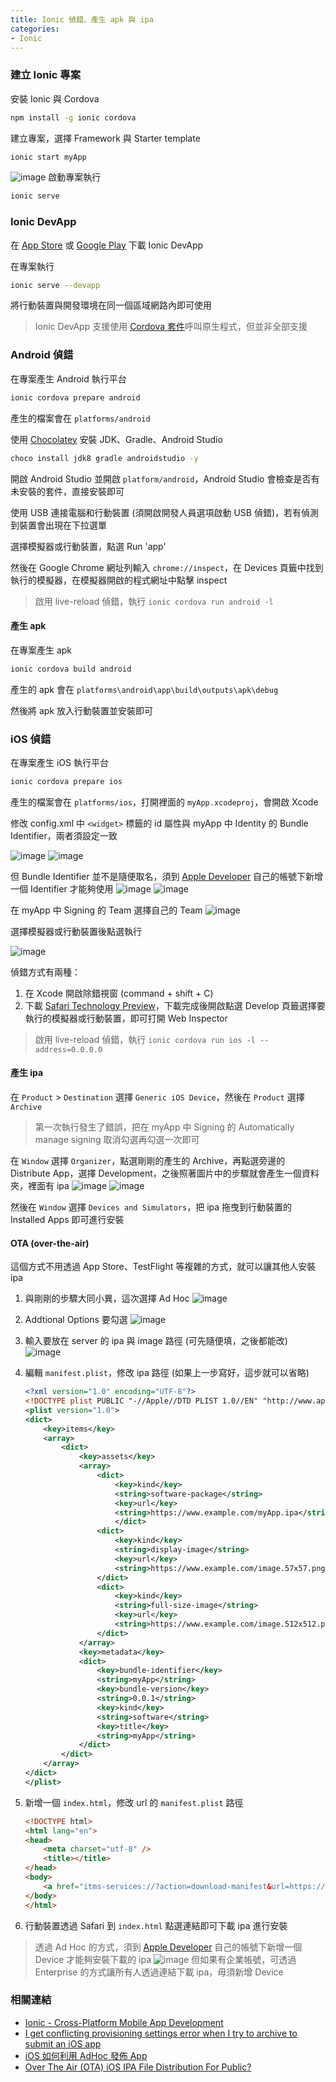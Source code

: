 ```yaml
---
title: Ionic 偵錯、產生 apk 與 ipa
categories:
- Ionic 
---
```

### 建立 Ionic 專案

安裝 Ionic 與 Cordova

```bash
npm install -g ionic cordova
```

建立專案，選擇 Framework 與 Starter template

```bash
ionic start myApp
```

![image](https://user-images.githubusercontent.com/46283957/149250024-3f7e95b2-f114-46c9-83f8-a2d858e56f5c.png)
啟動專案執行

```bash
ionic serve
```

### Ionic DevApp

在 [App Store](https://itunes.apple.com/us/app/ionic-devapp/id1233447133?ls=1&mt=8) 或 [Google Play](https://play.google.com/store/apps/details?id=io.ionic.devapp&hl=en) 下載 Ionic DevApp

在專案執行

```bash
ionic serve --devapp
```

將行動裝置與開發環境在同一個區域網路內即可使用

> Ionic DevApp 支援使用 [Cordova 套件](https://ionicframework.com/docs/appflow/devapp/#native-cordova-plugin-support)呼叫原生程式，但並非全部支援

### Android 偵錯

在專案產生 Android 執行平台

```bash
ionic cordova prepare android
```

產生的檔案會在 `platforms/android`

使用 [Chocolatey](https://chocolatey.org/) 安裝 JDK、Gradle、Android Studio

```bash
choco install jdk8 gradle androidstudio -y
```

開啟 Android Studio 並開啟 `platform/android`，Android Studio 會檢查是否有未安裝的套件，直接安裝即可

使用 USB 連接電腦和行動裝置 (須開啟開發人員選項啟動 USB 偵錯)，若有偵測到裝置會出現在下拉選單

選擇模擬器或行動裝置，點選 Run 'app'

然後在 Google Chrome 網址列輸入 `chrome://inspect`，在 Devices 頁籤中找到執行的模擬器，在模擬器開啟的程式網址中點擊 inspect

> 啟用 live-reload 偵錯，執行 `ionic cordova run android -l`

#### 產生 apk

在專案產生 apk

```bash
ionic cordova build android
```

產生的 apk 會在 `platforms\android\app\build\outputs\apk\debug`

然後將 apk 放入行動裝置並安裝即可

### iOS 偵錯

在專案產生 iOS 執行平台

```bash
ionic cordova prepare ios
```

產生的檔案會在 `platforms/ios`，打開裡面的 `myApp.xcodeproj`，會開啟 Xcode

修改 config.xml 中 `<widget>` 標籤的 id 屬性與 myApp 中 Identity 的 Bundle Identifier，兩者須設定一致

![image](https://user-images.githubusercontent.com/46283957/149250158-08596b4f-2374-4c83-ad3c-14f8bc148c97.png)
![image](https://user-images.githubusercontent.com/46283957/149250213-48e17da5-b3b1-4ae1-af52-d184c2d9da58.png)

但 Bundle Identifier 並不是隨便取名，須到 [Apple Developer](https://developer.apple.com/) 自己的帳號下新增一個 Identifier 才能夠使用
![image](https://user-images.githubusercontent.com/46283957/149250258-23b5d73b-b751-446c-818d-a3f840af68fd.png)
![image](https://user-images.githubusercontent.com/46283957/149250316-855fb1ab-5214-4352-99ab-e629fc3594c5.png)

在 myApp 中 Signing 的 Team 選擇自己的 Team
![image](https://user-images.githubusercontent.com/46283957/149250365-2de16c38-f9df-4964-8078-dc07dc6b381c.png)

選擇模擬器或行動裝置後點選執行

![image](https://user-images.githubusercontent.com/46283957/149250412-48ffa0fc-5d0e-445b-92ba-0d89508ed81c.png)

偵錯方式有兩種：

1. 在 Xcode 開啟除錯視窗 (command + shift + C)
2. 下載 [Safari Technology Preview](https://developer.apple.com/safari/technology-preview/)，下載完成後開啟點選 Develop 頁籤選擇要執行的模擬器或行動裝置，即可打開 Web Inspector

> 啟用 live-reload 偵錯，執行 `ionic cordova run ios -l --address=0.0.0.0`

#### 產生 ipa

在 `Product` > `Destination` 選擇 `Generic iOS Device`，然後在 `Product` 選擇 `Archive`
> 第一次執行發生了錯誤，把在 myApp 中 Signing 的 Automatically manage signing 取消勾選再勾選一次即可

在 `Window` 選擇 `Organizer`，點選剛剛的產生的 Archive，再點選旁邊的 Distribute App，選擇 Development，之後照著圖片中的步驟就會產生一個資料夾，裡面有 ipa
![image](https://user-images.githubusercontent.com/46283957/149250460-ad54d943-c6d2-442b-a60d-d921259078a6.png)
![image](https://user-images.githubusercontent.com/46283957/149250480-9dcc3bdd-43c5-4367-8584-988d449bc36f.png)

然後在 `Window` 選擇 `Devices and Simulators`，把 ipa 拖曳到行動裝置的 Installed Apps 即可進行安裝

#### OTA (over-the-air)

這個方式不用透過 App Store、TestFlight 等複雜的方式，就可以讓其他人安裝 ipa

1. 與剛剛的步驟大同小異，這次選擇 Ad Hoc
    ![image](https://user-images.githubusercontent.com/46283957/149250508-8444ddba-aa65-46b7-a682-97a9d6ebe7e3.png)
2. Addtional Options 要勾選
    ![image](https://user-images.githubusercontent.com/46283957/149250532-ec04724f-9626-48e8-b7a0-014678f8b05e.png)
3. 輸入要放在 server 的 ipa 與 image 路徑 (可先隨便填，之後都能改)
    ![image](https://user-images.githubusercontent.com/46283957/149250557-7f2a48da-8118-4bdd-87e6-ec456bb9bd70.png)
4. 編輯 `manifest.plist`，修改 ipa 路徑 (如果上一步寫好，這步就可以省略)

    ```xml
    <?xml version="1.0" encoding="UTF-8"?>
    <!DOCTYPE plist PUBLIC "-//Apple//DTD PLIST 1.0//EN" "http://www.apple.com/DTDs/PropertyList-1.0.dtd">
    <plist version="1.0">
    <dict>
        <key>items</key>
        <array>
            <dict>
                <key>assets</key>
                <array>
                    <dict>
                        <key>kind</key>
                        <string>software-package</string>
                        <key>url</key>
                        <string>https://www.example.com/myApp.ipa</string>
                        </dict>
                    <dict>
                        <key>kind</key>
                        <string>display-image</string>
                        <key>url</key>
                        <string>https://www.example.com/image.57x57.png</string>
                    </dict>
                    <dict>
                        <key>kind</key>
                        <string>full-size-image</string>
                        <key>url</key>
                        <string>https://www.example.com/image.512x512.png</string>
                    </dict>
                </array>
                <key>metadata</key>
                <dict>
                    <key>bundle-identifier</key>
                    <string>myApp</string>
                    <key>bundle-version</key>
                    <string>0.0.1</string>
                    <key>kind</key>
                    <string>software</string>
                    <key>title</key>
                    <string>myApp</string>
                </dict>
            </dict>
        </array>
    </dict>
    </plist>
    ```

5. 新增一個 `index.html`，修改 url 的 `manifest.plist` 路徑

    ```html
    <!DOCTYPE html>
    <html lang="en">
    <head>
        <meta charset="utf-8" />
        <title></title>
    </head>
    <body>
        <a href="itms-services://?action=download-manifest&url=https://www.example.com/ manifest.plist">My App</a>
    </body>
    </html>
    ```

6. 行動裝置透過 Safari 到 `index.html` 點選連結即可下載 ipa 進行安裝

> 透過 Ad Hoc 的方式，須到 [Apple Developer](https://developer.apple.com/) 自己的帳號下新增一個 Device 才能夠安裝下載的 ipa
    ![image](https://user-images.githubusercontent.com/46283957/149250606-a1b0c2a4-ab30-4907-8616-9f03baa4cd8a.png)
    但如果有企業帳號，可透過 Enterprise 的方式讓所有人透過連結下載 ipa，毋須新增 Device

### 相關連結

- [Ionic - Cross-Platform Mobile App Development](https://ionicframework.com/)
- [I get conflicting provisioning settings error when I try to archive to submit an iOS app](https://stackoverflow.com/questions/40824727/i-get-conflicting-provisioning-settings-error-when-i-try-to-archive-to-submit-an)
- [iOS 如何利用 AdHoc 發佈 App](https://medium.com/@esther.tsai/ios-%E5%A6%82%E4%BD%95%E5%88%A9%E7%94%A8-adhoc-%E7%99%BC%E4%BD%88-app-648f1344b8a6)
- [Over The Air (OTA) iOS IPA File Distribution For Public?](https://stackoverflow.com/questions/26042508/over-the-air-ota-ios-ipa-file-distribution-for-public)
